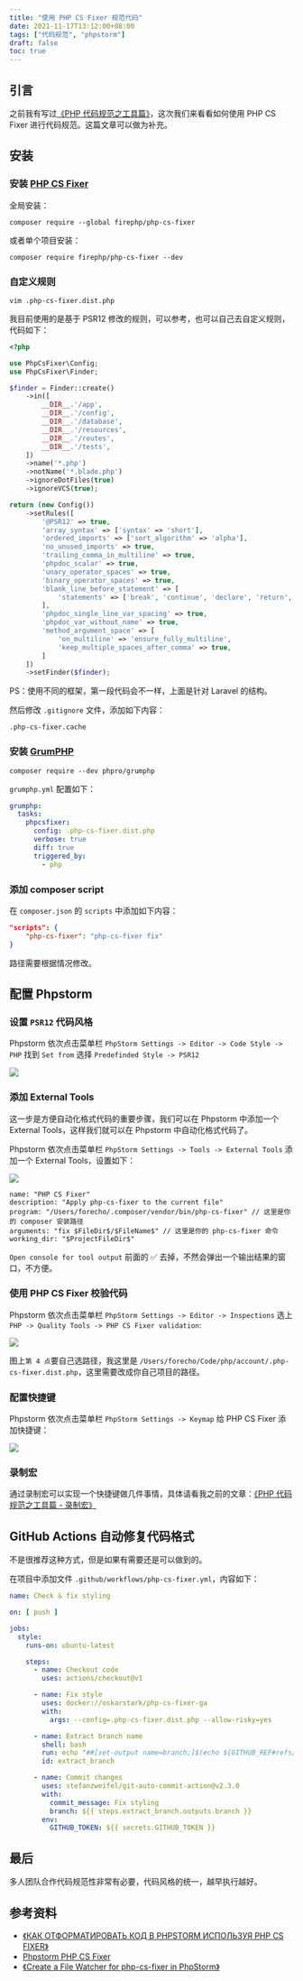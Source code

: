 ```yaml
---
title: "使用 PHP CS Fixer 规范代码"
date: 2021-11-17T13:12:00+08:00
tags: ["代码规范", "phpstorm"] 
draft: false
toc: true
---
```


## 引言

之前我有写过[《PHP 代码规范之工具篇》](https://blog.forecho.com/php-code-formatter-tips.html)，这次我们来看看如何使用 PHP CS Fixer 进行代码规范。这篇文章可以做为补充。

## 安装

### 安装 [PHP CS Fixer](https://github.com/FriendsOfPHP/PHP-CS-Fixer)

全局安装：

```shell
composer require --global firephp/php-cs-fixer
```

<!--more-->

或者单个项目安装：

```shell
composer require firephp/php-cs-fixer --dev
```

### 自定义规则

```shell
vim .php-cs-fixer.dist.php
```

我目前使用的是基于 PSR12 修改的规则，可以参考，也可以自己去自定义规则，代码如下：

```php
<?php

use PhpCsFixer\Config;
use PhpCsFixer\Finder;

$finder = Finder::create()
    ->in([
        __DIR__.'/app',
        __DIR__.'/config',
        __DIR__.'/database',
        __DIR__.'/resources',
        __DIR__.'/routes',
        __DIR__.'/tests',
    ])
    ->name('*.php')
    ->notName('*.blade.php')
    ->ignoreDotFiles(true)
    ->ignoreVCS(true);

return (new Config())
    ->setRules([
        '@PSR12' => true,
        'array_syntax' => ['syntax' => 'short'],
        'ordered_imports' => ['sort_algorithm' => 'alpha'],
        'no_unused_imports' => true,
        'trailing_comma_in_multiline' => true,
        'phpdoc_scalar' => true,
        'unary_operator_spaces' => true,
        'binary_operator_spaces' => true,
        'blank_line_before_statement' => [
            'statements' => ['break', 'continue', 'declare', 'return', 'throw', 'try'],
        ],
        'phpdoc_single_line_var_spacing' => true,
        'phpdoc_var_without_name' => true,
        'method_argument_space' => [
            'on_multiline' => 'ensure_fully_multiline',
            'keep_multiple_spaces_after_comma' => true,
        ]
    ])
    ->setFinder($finder);
```

PS：使用不同的框架，第一段代码会不一样，上面是针对 Laravel 的结构。

然后修改 `.gitignore` 文件，添加如下内容：

```
.php-cs-fixer.cache
```

### 安装 [GrumPHP](https://github.com/phpro/grumphp)

```shell
composer require --dev phpro/grumphp
```

`grumphp.yml` 配置如下：

```yaml
grumphp:
  tasks:
    phpcsfixer:
      config: .php-cs-fixer.dist.php
      verbose: true
      diff: true
      triggered_by:
        - php
```

### 添加 composer script

在 `composer.json` 的 `scripts` 中添加如下内容：

```json
"scripts": {
    "php-cs-fixer": "php-cs-fixer fix"
}
```

路径需要根据情况修改。

## 配置 Phpstorm

### 设置 `PSR12` 代码风格

Phpstorm 依次点击菜单栏 `PhpStorm Settings -> Editor -> Code Style -> PHP` 找到 `Set from` 选择 `Predefinded Style -> PSR12`

![](https://blog-1251237404.cos.ap-guangzhou.myqcloud.com/20211117SCXvnN.png)

### 添加 External Tools

这一步是方便自动化格式代码的重要步骤，我们可以在 Phpstorm 中添加一个 External Tools，这样我们就可以在 Phpstorm 中自动化格式代码了。

Phpstorm 依次点击菜单栏 `PhpStorm Settings -> Tools -> External Tools` 添加一个 External Tools，设置如下：

![](https://blog-1251237404.cos.ap-guangzhou.myqcloud.com/20211117Z056E4.png)

```
name: "PHP CS Fixer"
description: "Apply php-cs-fixer to the current file"
program: "/Users/forecho/.composer/vendor/bin/php-cs-fixer" // 这里是你的 composer 安装路径
arguments: "fix $FileDir$/$FileName$" // 这里是你的 php-cs-fixer 命令
working_dir: "$ProjectFileDir$"
```

`Open console for tool output` 前面的 ✅ 去掉，不然会弹出一个输出结果的窗口，不方便。

### 使用 PHP CS Fixer 校验代码

Phpstorm 依次点击菜单栏 `PhpStorm Settings -> Editor -> Inspections` 选上 `PHP -> Quality Tools -> PHP CS Fixer validation`:

![](https://blog-1251237404.cos.ap-guangzhou.myqcloud.com/20211117J4SoI7.png)

图上`第 4 点`要自己选路径，我这里是 `/Users/forecho/Code/php/account/.php-cs-fixer.dist.php`，这里需要改成你自己项目的路径。

### 配置快捷键

Phpstorm 依次点击菜单栏 `PhpStorm Settings -> Keymap` 给 PHP CS Fixer 添加快捷键：

![](https://blog-1251237404.cos.ap-guangzhou.myqcloud.com/20211117HdJuXl.png)

### 录制宏

通过录制宏可以实现一个快捷键做几件事情，具体请看我之前的文章：[《PHP 代码规范之工具篇 - 录制宏》](https://blog.forecho.com/php-code-formatter-tips.html#%E5%BD%95%E5%88%B6%E5%AE%8F)

## GitHub Actions 自动修复代码格式

不是很推荐这种方式，但是如果有需要还是可以做到的。

在项目中添加文件 `.github/workflows/php-cs-fixer.yml`，内容如下：

```yaml
name: Check & fix styling

on: [ push ]

jobs:
  style:
    runs-on: ubuntu-latest

    steps:
      - name: Checkout code
        uses: actions/checkout@v1

      - name: Fix style
        uses: docker://oskarstark/php-cs-fixer-ga
        with:
          args: --config=.php-cs-fixer.dist.php --allow-risky=yes

      - name: Extract branch name
        shell: bash
        run: echo "##[set-output name=branch;]$(echo ${GITHUB_REF#refs/heads/})"
        id: extract_branch

      - name: Commit changes
        uses: stefanzweifel/git-auto-commit-action@v2.3.0
        with:
          commit_message: Fix styling
          branch: ${{ steps.extract_branch.outputs.branch }}
        env:
          GITHUB_TOKEN: ${{ secrets.GITHUB_TOKEN }}
```

## 最后

多人团队合作代码规范性非常有必要，代码风格的统一，越早执行越好。


## 参考资料

- [《КАК ОТФОРМАТИРОВАТЬ КОД В PHPSTORM ИСПОЛЬЗУЯ PHP CS FIXER》](https://si-dev.com/ru/blog/how-to-format-code-in-phpstorm-using-php-cs-fixer)
- [Phpstorm PHP CS Fixer](https://www.jetbrains.com/help/phpstorm/using-php-cs-fixer.html#installing-configuring-php-cs-fixer)
- [《Create a File Watcher for php-cs-fixer in PhpStorm》](https://eidson.info/post/phpstorm-file-watcher-php-cs-fixer)
